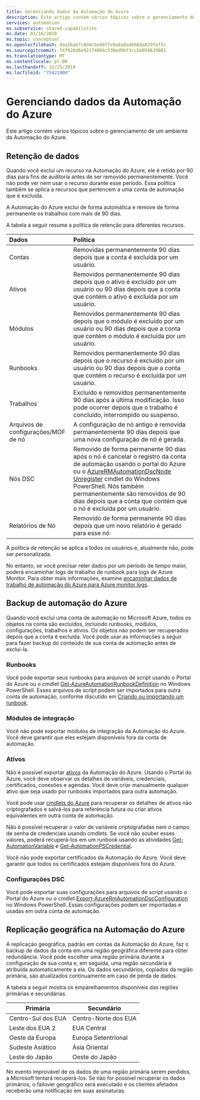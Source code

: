 ```yaml
---
title: Gerenciando dados da Automação do Azure
description: Este artigo contém vários tópicos sobre o gerenciamento de um ambiente da Automação do Azure.  Atualmente, inclui a Retenção de dados e o backup da Recuperação de desastres na Automação do Azure.
services: automation
ms.subservice: shared-capabilities
ms.date: 03/16/2018
ms.topic: conceptual
ms.openlocfilehash: daa5bab7c8d4cbe98ffe9a8a8a4b66da029fef5c
ms.sourcegitcommit: f4f626d6e92174086c530ed9bf3ccbe058639081
ms.translationtype: MT
ms.contentlocale: pt-BR
ms.lasthandoff: 12/25/2019
ms.locfileid: "75421900"
---
```

# <a name="managing-azure-automation-data"></a>Gerenciando dados da Automação do Azure
Este artigo contém vários tópicos sobre o gerenciamento de um ambiente da Automação do Azure.

## <a name="data-retention"></a>Retenção de dados
Quando você exclui um recurso na Automação do Azure, ele é retido por 90 dias para fins de auditoria antes de ser removido permanentemente.  Você não pode ver nem usar o recurso durante esse período.  Essa política também se aplica a recursos que pertencem a uma conta de automação que é excluída.

A Automação do Azure exclui de forma automática e remove de forma permanente os trabalhos com mais de 90 dias.

A tabela a seguir resume a política de retenção para diferentes recursos.

| Dados | Política |
|:--- |:--- |
| Contas |Removidas permanentemente 90 dias depois que a conta é excluída por um usuário. |
| Ativos |Removidos permanentemente 90 dias depois que o ativo é excluído por um usuário ou 90 dias depois que a conta que contém o ativo é excluída por um usuário. |
| Módulos |Removidos permanentemente 90 dias depois que o módulo é excluído por um usuário ou 90 dias depois que a conta que contém o módulo é excluída por um usuário. |
| Runbooks |Removidos permanentemente 90 dias depois que o recurso é excluído por um usuário ou 90 dias depois que a conta que contém o recurso é excluída por um usuário. |
| Trabalhos |Excluído e removidos permanentemente 90 dias após a última modificação. Isso pode ocorrer depois que o trabalho é concluído, interrompido ou suspenso. |
| Arquivos de configurações/MOF de nó |A configuração de nó antigo é removida permanentemente 90 dias depois que uma nova configuração de nó é gerada. |
| Nós DSC |Removido de forma permanente 90 dias após o nó é cancelar o registro da conta de automação usando o portal do Azure ou o [AzureRMAutomationDscNode Unregister](https://docs.microsoft.com/powershell/module/azurerm.automation/unregister-azurermautomationdscnode) cmdlet do Windows PowerShell. Nós também permanentemente são removidos de 90 dias depois que a conta que contém que o nó é excluída por um usuário. |
| Relatórios de Nó |Removido de forma permanente 90 dias depois que um novo relatório é gerado para esse nó |

A política de retenção se aplica a todos os usuários e, atualmente não, pode ser personalizada.

No entanto, se você precisar reter dados por um período de tempo maior, poderá encaminhar logs de trabalho de runbook para logs de Azure Monitor.  Para obter mais informações, examine [encaminhar dados de trabalho de automação do Azure para Azure monitor logs](automation-manage-send-joblogs-log-analytics.md).   

## <a name="backing-up-azure-automation"></a>Backup de automação do Azure
Quando você exclui uma conta de automação no Microsoft Azure, todos os objetos na conta são excluídos, incluindo runbooks, módulos, configurações, trabalhos e ativos. Os objetos não podem ser recuperados depois que a conta é excluída.  Você pode usar as informações a seguir para fazer backup do conteúdo de sua conta de automação antes de excluí-la. 

### <a name="runbooks"></a>Runbooks
Você pode exportar seus runbooks para arquivos de script usando o Portal do Azure ou o cmdlet [Get-AzureAutomationRunbookDefinition](https://docs.microsoft.com/powershell/module/servicemanagement/azure/get-azureautomationrunbookdefinition) no Windows PowerShell.  Esses arquivos de script podem ser importados para outra conta de automação, conforme discutido em [Criando ou importando um runbook](/previous-versions/azure/dn643637(v=azure.100)).

### <a name="integration-modules"></a>Módulos de integração
Você não pode exportar módulos de integração da Automação do Azure.  Você deve garantir que eles estejam disponíveis fora da conta de automação.

### <a name="assets"></a>Ativos
Não é possível exportar [ativos](/previous-versions/azure/dn939988(v=azure.100)) da Automação do Azure.  Usando o Portal do Azure, você deve observar os detalhes de variáveis, credenciais, certificados, conexões e agendas.  Você deve criar manualmente qualquer ativo que seja usado por runbooks importados para outra automação.

Você pode usar [cmdlets do Azure](https://docs.microsoft.com/powershell/module/azurerm.automation#automation) para recuperar os detalhes de ativos não criptografados e salvá-los para referência futura ou criar ativos equivalentes em outra conta de automação.

Não é possível recuperar o valor de variáveis criptografadas nem o campo de senha de credenciais usando cmdlets.  Se você não souber esses valores, poderá recuperá-los em um runbook usando as atividades [Get-AutomationVariable](/previous-versions/azure/dn940012(v=azure.100)) e [Get-AutomationPSCredential](/previous-versions/azure/dn940015(v=azure.100)).

Você não pode exportar certificados da Automação do Azure.  Você deve garantir que todos os certificados estejam disponíveis fora do Azure.

### <a name="dsc-configurations"></a>Configurações DSC
Você pode exportar suas configurações para arquivos de script usando o Portal do Azure ou o cmdlet [Export-AzureRmAutomationDscConfiguration](https://docs.microsoft.com/powershell/module/azurerm.automation/export-azurermautomationdscconfiguration) no Windows PowerShell. Essas configurações podem ser importadas e usadas em outra conta de automação.

## <a name="geo-replication-in-azure-automation"></a>Replicação geográfica na Automação do Azure
A replicação geográfica, padrão em contas da Automação do Azure, faz o backup de dados da conta em uma região geográfica diferente para obter redundância. Você pode escolher uma região primária durante a configuração de sua conta e, em seguida, uma região secundária é atribuída automaticamente a ela. Os dados secundários, copiados da região primária, são atualizados continuamente em caso de perda de dados.  

A tabela a seguir mostra os emparelhamentos disponíveis das regiões primárias e secundárias.

| Primária | Secundário |
| --- | --- |
| Centro-Sul dos EUA |Centro-Norte dos EUA |
| Leste dos EUA 2 |EUA Central |
| Oeste da Europa |Europa Setentrional |
| Sudeste Asiático |Ásia Oriental |
| Leste do Japão |Oeste do Japão |

No evento improvável de os dados de uma região primária serem perdidos, a Microsoft tentará recuperá-los. Se não for possível recuperar os dados primários, o failover geográfico será executado e os clientes afetados receberão uma notificação em suas assinaturas.


